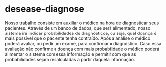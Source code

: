 # desease-diagnose

Nosso trabalho consiste em auxiliar o médico na hora de diagnosticar seus
pacientes.
Através de um banco de dados, que será alimentado, nosso sistema irá indicar
probabilidades de diagnósticos, ou seja, qual doença é mais possível que o paciente tenha
contraído.
Após a análise o médico poderá avaliar, ou pedir um exame, para confirmar o
diagnóstico. Caso essa avaliação não confirme a doença com mais probabilidade o médico
poderá alimentar o sistema com essa informação e permitir com que as probabilidades
sejam recalculadas a partir daquela informação.
